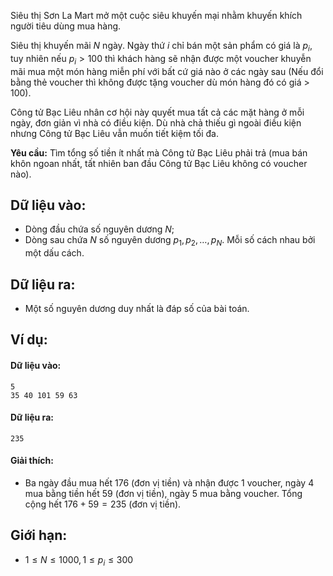 Siêu thị Sơn La Mart mở một cuộc siêu khuyến mại nhằm khuyến khích người tiêu dùng mua hàng.

Siêu thị khuyến mãi $N$ ngày. Ngày thứ $i$ chỉ bán một sản phẩm có giá là $p_i$, tuy nhiên nếu $p_i > 100$ thì khách hàng sẽ nhận được một voucher khuyễn mãi mua một món hàng miễn phí với bất cứ giá nào ở các ngày sau (Nếu đổi bằng thẻ voucher thì không được tặng voucher dù món hàng đó có giá > $100$).

Công tử Bạc Liêu nhân cơ hội này quyết mua tất cả các mặt hàng ở mỗi ngày, đơn giản vì nhà có điều kiện. Dù nhà chả thiếu gì ngoài điều kiện nhưng Công tử Bạc Liêu vẫn muốn tiết kiệm tối đa.

**Yêu cầu:** Tìm tổng số tiền ít nhất mà Công tử Bạc Liêu phải trả (mua bán khôn ngoan nhất, tất nhiên ban đầu Công tử Bạc Liêu không có voucher nào).

## Dữ liệu vào:
- Dòng đầu chứa số nguyên dương $N$;
- Dòng sau chứa $N$ số nguyên dương $p_1, p_2, …, p_N$. Mỗi số cách nhau bởi một dấu cách.

## Dữ liệu ra:
- Một số nguyên dương duy nhất là đáp số của bài toán.

## Ví dụ:
#### Dữ liệu vào:
```
5
35 40 101 59 63
```

#### Dữ liệu ra:
```
235
```

#### Giải thích:
- Ba ngày đầu mua hết $176$ (đơn vị tiền) và nhận được $1$ voucher, ngày $4$ mua bằng tiền hết $59$ (đơn vị tiền), ngày $5$ mua bằng voucher. Tổng cộng hết $176 + 59 = 235$ (đơn vị tiền).

## Giới hạn:
- $1 ≤ N ≤ 1000, 1 ≤ p_i ≤ 300$